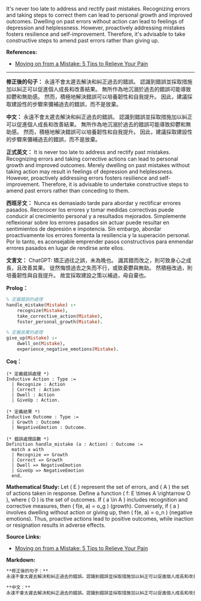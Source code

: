 It's never too late to address and rectify past mistakes. Recognizing errors and taking steps to correct them can lead to personal growth and improved outcomes. Dwelling on past errors without action can lead to feelings of depression and helplessness.  However, proactively addressing mistakes fosters resilience and self-improvement. Therefore, it's advisable to take constructive steps to amend past errors rather than giving up.

**References:**
- [Moving on from a Mistake: 5 Tips to Relieve Your Pain](https://tinybuddha.com/blog/moving-on-from-a-mistake-5-tips-to-relieve-your-pain/)

---

**修正後的句子：**
永遠不會太遲去解決和糾正過去的錯誤。 認識到錯誤並採取措施加以糾正可以促進個人成長和改善結果。 無所作為地沉溺於過去的錯誤可能導致抑鬱和無助感。 然而，積極地解決錯誤可以培養韌性和自我提升。 因此，建議採取建設性的步驟來彌補過去的錯誤，而不是放棄。

**中文：**
永遠不會太遲去解決和糾正過去的錯誤。 認識到錯誤並採取措施加以糾正可以促進個人成長和改善結果。 無所作為地沉溺於過去的錯誤可能導致抑鬱和無助感。 然而，積極地解決錯誤可以培養韌性和自我提升。 因此，建議採取建設性的步驟來彌補過去的錯誤，而不是放棄。

**正式英文：**
It is never too late to address and rectify past mistakes. Recognizing errors and taking corrective actions can lead to personal growth and improved outcomes. Merely dwelling on past mistakes without taking action may result in feelings of depression and helplessness. However, proactively addressing errors fosters resilience and self-improvement. Therefore, it is advisable to undertake constructive steps to amend past errors rather than conceding to them.

**西班牙文：**
Nunca es demasiado tarde para abordar y rectificar errores pasados. Reconocer los errores y tomar medidas correctivas puede conducir al crecimiento personal y a resultados mejorados. Simplemente reflexionar sobre los errores pasados sin actuar puede resultar en sentimientos de depresión e impotencia. Sin embargo, abordar proactivamente los errores fomenta la resiliencia y la superación personal. Por lo tanto, es aconsejable emprender pasos constructivos para enmendar errores pasados en lugar de rendirse ante ellos.

**文言文：**
ChatGPT: 矯正過往之誤，未為晚也。 識其錯而改之，則可致身心之成長，且改善其果。 徒然悔恨過去之失而不行，或致憂鬱與無助。 然積極改過，則培養韌性與自我提升。 故宜採取建設之策以補過，毋自棄也。

**Prolog：**
```prolog
% 定義錯誤的處理
handle_mistake(Mistake) :-
    recognize(Mistake),
    take_corrective_action(Mistake),
    foster_personal_growth(Mistake).

% 定義放棄的處理
give_up(Mistake) :-
    dwell_on(Mistake),
    experience_negative_emotions(Mistake).
```

**Coq：**
```coq
(* 定義錯誤處理 *)
Inductive Action : Type :=
  | Recognize : Action
  | Correct : Action
  | Dwell : Action
  | GiveUp : Action.

(* 定義結果 *)
Inductive Outcome : Type :=
  | Growth : Outcome
  | NegativeEmotion : Outcome.

(* 錯誤處理函數 *)
Definition handle_mistake (a : Action) : Outcome :=
  match a with
  | Recognize => Growth
  | Correct => Growth
  | Dwell => NegativeEmotion
  | GiveUp => NegativeEmotion
  end.
```

**Mathematical Study:**
Let \( E \) represent the set of errors, and \( A \) the set of actions taken in response. Define a function \( f: E \times A \rightarrow O \), where \( O \) is the set of outcomes. If \( a \in A \) includes recognition and corrective measures, then \( f(e, a) = o_g \) (growth). Conversely, if \( a \) involves dwelling without action or giving up, then \( f(e, a) = o_n \) (negative emotions). Thus, proactive actions lead to positive outcomes, while inaction or resignation results in adverse effects.

**Source Links:**
- [Moving on from a Mistake: 5 Tips to Relieve Your Pain](https://tinybuddha.com/blog/moving-on-from-a-mistake-5-tips-to-relieve-your-pain/)

**Markdown:**
```markdown
**修正後的句子：**
永遠不會太遲去解決和糾正過去的錯誤。認識到錯誤並採取措施加以糾正可以促進個人成長和改善結果。無所作為地沉溺於過去的錯誤可能導致抑鬱和無助感。然而，積極地解決錯誤可以培養韌性和自我提升。因此，建議採取建設性的步驟來彌補過去的錯誤，而不是放棄。

**中文：**
永遠不會太遲去解決和糾正過去的錯誤。認識到錯誤並採取措施加以糾正可以促進個人成長和改善結果。無所作為地沉溺於過去的錯誤可能導致抑鬱和無助感。然而，積極地解決錯誤可以培 

